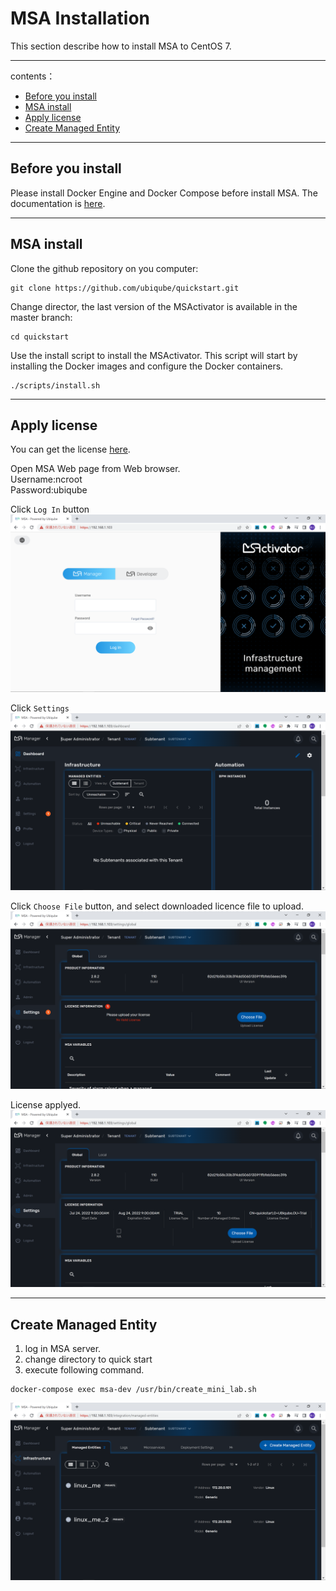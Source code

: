 # MSA Installation
This section describe how to install MSA to CentOS 7.  

---
contents：

* [Before you install](#before-you-install)
* [MSA install](#msa-install)
* [Apply license](#apply-license)
* [Create Managed Entity](#create-managed-entity)

---
## Before you install
Please install Docker Engine and Docker Compose before install MSA.
The documentation is [here](https://docs.docker.com/engine/install/centos/).  

---
## MSA install
Clone the github repository on you computer:

~~~
git clone https://github.com/ubiqube/quickstart.git
~~~

Change director, the last version of the MSActivator is available in the master branch:

~~~
cd quickstart
~~~

Use the install script to install the MSActivator. This script will start by installing the Docker images and configure the Docker containers.

~~~
./scripts/install.sh
~~~

---
## Apply license
You can get the license [here](https://ubiqube.com/start-your-trial/).  

Open MSA Web page from Web browser.  
Username:ncroot  
Password:ubiqube  

Click `Log In` button  
![License01](./img/img01.png)

Click `Settings`  
![License02](./img/img02.png)

Click `Choose File` button, and select downloaded licence file to upload.  
![License03](./img/img03.png)

License applyed.
![License04](./img/img04.png)

---
## Create Managed Entity
1. log in MSA server.
1. change directory to quick start
1. execute following command.

~~~
docker-compose exec msa-dev /usr/bin/create_mini_lab.sh
~~~

![Create ME](./img/img05.png)
